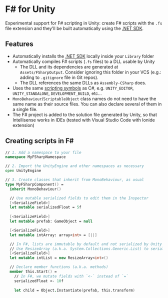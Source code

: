 # F# for Unity
Experimental support for F# scripting in Unity: create F# scripts with the `.fs` file extension and they'll be built automatically using the [.NET SDK](https://dotnet.microsoft.com/).


## Features
- Automatically installs the [.NET SDK](https://dotnet.microsoft.com/) locally inside your `Library` folder
- Automatically compiles F# scripts (`.fs` files) to a DLL usable by Unity
  + The DLL and its dependencies are generated at `Assets/FSharpOutput`.
    Consider ignoring this folder in your VCS (e.g.: adding to `.gitignore` file in Git repos).
  + The DLL references the same DLLs as `Assembly-CSharp` does.
- Uses the same [scripting symbols](https://docs.unity3d.com/Manual/scripting-symbol-reference.html) as C#, e.g. `UNITY_EDITOR`, `UNITY_STANDALONE`, `DEVELOPMENT_BUILD`, etc...
- `MonoBehaviour`/`ScriptableObject` class names do not need to have the same name as their source files.
  You can also declare several of them in a single file.
- The F# project is added to the solution file generated by Unity, so that Intellisense works in IDEs (tested with Visual Studio Code with Ionide extension)


## Creating scripts in F#
```fs
// 1. Add a namespace to your file
namespace MyFSharpNamespace

// 2. Import the UnityEngine and other namespaces as necessary
open UnityEngine

// 3. Create classes that inherit from MonoBehaviour, as usual
type MyFSharpComponent() =
  inherit MonoBehaviour()

  // Use mutable serialized fields to edit them in the Inspector
  [<SerializeField>]
  let mutable serializedFloat = 5f
  
  [<SerializeField>]
  let mutable prefab: GameObject = null

  [<SerializeField>]
  let mutable intArray: array<int> = [||]

  // In F#, lists are immutable by default and not serialized by Unity
  // Use ResizeArray (a.k.a. System.Collections.Generic.List) to serialize lists
  [<SerializeField>]
  let mutable intList = new ResizeArray<int>()

  // Declare member functions (a.k.a. methods)
  member this.Start() =
    // In F#, we mutate fields with `<-` instead of `=`
    serializedFloat <- 10f
    
    let child = Object.Instantiate(prefab, this.transform)
```
